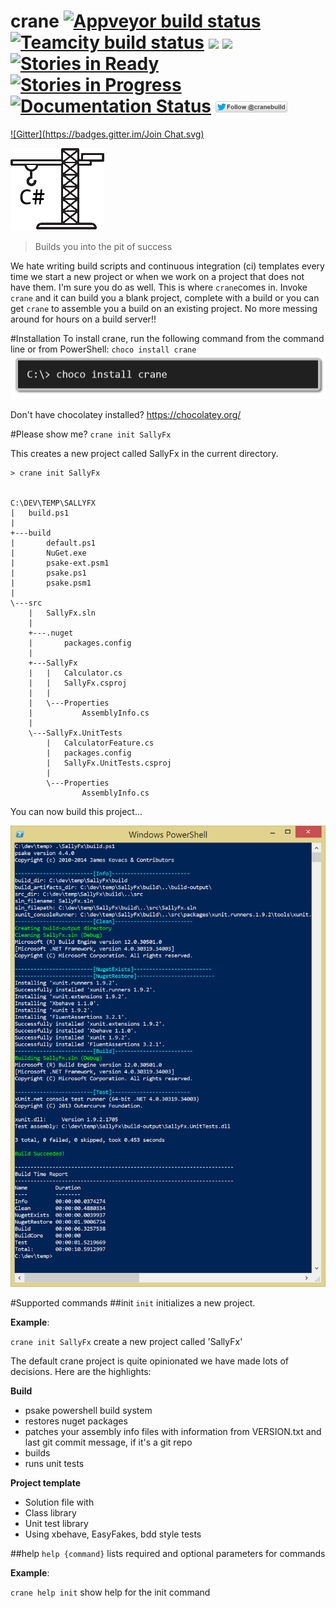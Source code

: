 crane [![Appveyor build status](https://ci.appveyor.com/api/projects/status/0ej0if13ux6nsc7h/branch/master?svg=true)](https://ci.appveyor.com/project/ewilde/crane/branch/master) [![Teamcity build status](https://img.shields.io/teamcity/http/teamcity.cranebuild.com/s/crane_Master.svg)](http://teamcity.cranebuild.com/viewType.html?buildTypeId=crane_Master) [![](http://img.shields.io/chocolatey/dt/crane.svg)](https://chocolatey.org/packages/crane) [![](http://img.shields.io/chocolatey/v/crane.svg)](https://chocolatey.org/packages/crane) [![Stories in Ready](https://badge.waffle.io/ewilde/crane.png?label=ready&title=Ready)](https://waffle.io/ewilde/crane) [![Stories in Progress](https://badge.waffle.io/ewilde/crane.png?label=in+progress&title=Progress)](https://waffle.io/ewilde/crane) [![Documentation Status](https://readthedocs.org/projects/crane/badge/?version=latest)](http://docs.cranebuild.com/) [![Follow cranebuild on twitter](doc/follow_crane_18.png)](https://twitter.com/cranebuild)
=====
[![Gitter](https://badges.gitter.im/Join Chat.svg)](https://gitter.im/ewilde/crane?utm_source=badge&utm_medium=badge&utm_campaign=pr-badge&utm_content=badge)

![Crane logo](doc/crane.png)
> Builds you into the pit of success

We hate writing build scripts and continuous integration (ci) templates every time
we start a new project or when we work on a project that does not have them. I'm sure you do as well. This is where `crane`comes in.
Invoke `crane` and it can build you a blank project, complete with a build or you can get `crane` to assemble you a build on an existing project.  No more messing around for hours on a build server!!


#Installation
To install crane, run the following command from the command line or from PowerShell:
`choco install crane`
![choco install crane](doc/choco_install_crane.png)

Don't have chocolatey installed? https://chocolatey.org/

#Please show me?
`crane init SallyFx`

This creates a new project called SallyFx in the current directory.

```
> crane init SallyFx


C:\DEV\TEMP\SALLYFX
|   build.ps1
|
+---build
|       default.ps1
|       NuGet.exe
|       psake-ext.psm1
|       psake.ps1
|       psake.psm1
|
\---src
    |   SallyFx.sln
    |
    +---.nuget
    |       packages.config
    |
    +---SallyFx
    |   |   Calculator.cs
    |   |   SallyFx.csproj
    |   |
    |   \---Properties
    |           AssemblyInfo.cs
    |
    \---SallyFx.UnitTests
        |   CalculatorFeature.cs
        |   packages.config
        |   SallyFx.UnitTests.csproj
        |
        \---Properties
                AssemblyInfo.cs
```

You can now build this project...

![example_build.png](doc/example_build.png)


#Supported commands
##init
`init` initializes a new project.

**Example**:

`crane init SallyFx` create a new project called 'SallyFx'

The default crane project is quite opinionated we have made lots of decisions.
Here are the highlights:

**Build**

* psake powershell build system
* restores nuget packages
* patches your assembly info files with information from VERSION.txt and
last git commit message, if it's a git repo
* builds
* runs unit tests

**Project template**

* Solution file with
* Class library
* Unit test library
 * Using xbehave, EasyFakes,  bdd style tests

##help
`help {command}` lists required and optional parameters for commands

**Example**:

`crane help init` show help for the init command
